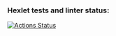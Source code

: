 ### Hexlet tests and linter status:
[![Actions Status](https://github.com/rssolgaleo/python-project-52/actions/workflows/hexlet-check.yml/badge.svg)](https://github.com/rssolgaleo/python-project-52/actions)